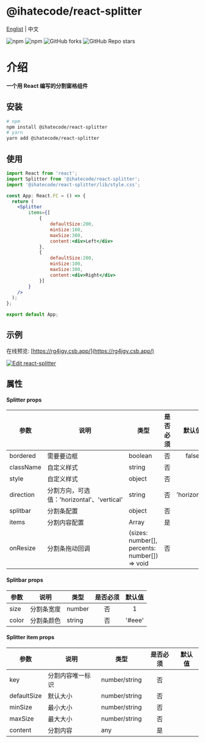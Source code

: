 # @ihatecode/react-splitter

<a href="https://github.com/zctcode/react-splitter/blob/main/README.md" target="_blank">Englist</a> | 中文

<p>
<img alt="npm" src="https://img.shields.io/npm/v/@ihatecode/react-splitter?logo=npm&color=%234ac41c">
<img alt="npm" src="https://img.shields.io/npm/dm/@ihatecode/react-splitter?logo=npm&color=%234ac41c">
<img alt="GitHub forks" src="https://img.shields.io/github/forks/zctcode/react-splitter">
<img alt="GitHub Repo stars" src="https://img.shields.io/github/stars/zctcode/react-splitter">
</p>

# 介绍
**一个用 React 编写的分割窗格组件**

## 安装
```sh
# npm
npm install @ihatecode/react-splitter
# yarn
yarn add @ihatecode/react-splitter
```

## 使用

```jsx
import React from 'react';
import Splitter from '@ihatecode/react-splitter';
import '@ihatecode/react-splitter/lib/style.css';

const App: React.FC = () => {
  return (
    <Splitter
        items={[
            {
                defaultSize:200,
                minSize:100,
                maxSize:300,
                content:<div>Left</div>
            },
            {
                defaultSize:200,
                minSize:100,
                maxSize:300,
                content:<div>Right</div>
            }]
        }
    />
  );
};

export default App;
```

## 示例
在线预览: [https://rg4jgy.csb.app/](https://rg4jgy.csb.app/)

[![Edit react-splitter](https://codesandbox.io/static/img/play-codesandbox.svg)](https://codesandbox.io/p/sandbox/rg4jgy)

## 属性
#### Splitter props
|参数|说明|类型|是否必须|默认值|
|-|-|-|:-:|:-:|
|bordered|需要要边框|boolean|否|false|
|className|自定义样式|string|否||
|style|自定义样式|object|否||
|direction|分割方向，可选值：'horizontal'、'vertical'|string|否|'horizontal'|
|splitbar|分割条配置|object|否||
|items|分割内容配置|Array|是||
|onResize|分割条拖动回调|(sizes: number[], percents: number[]) => void|否||

#### Splitbar props
|参数|说明|类型|是否必须|默认值|
|-|-|-|:-:|:-:|
|size|分割条宽度|number|否|1|
|color|分割条颜色|string|否|'#eee'|

#### Splitter item props
|参数|说明|类型|是否必须|默认值|
|-|-|-|:-:|:-:|
|key|分割内容唯一标识|number/string|否||
|defaultSize|默认大小|number/string|否||
|minSize|最小大小|number/string|否||
|maxSize|最大大小|number/string|否||
|content|分割内容|any|是||